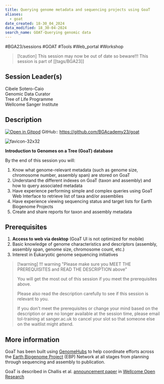 ```yaml
---
title: Querying genome metadata and sequencing projects using GoaT
aliases:
  - goat
date_created: 18-30_04_2024
data_modified: 18_30-04-2024
search_name: GOAT-Querying genomic data
---
```


#BGA23/sessions #GOAT #Tools #Web_portal #Workshop

> [!caution] This session may now be out of date so beware!!!
> This session is part of  [[tags/BGA23]]

## Session Leader(s)

Cibele Sotero-Caio  
Genomic Data Curator  
Tree of Life Programme  
Wellcome Sanger Institute

## Description
[![Open in Gitpod](https://gitpod.io/button/open-in-gitpod.svg)](https://gitpod.io/#https://github.com/BGAcademy23/goat)
GitHub:: https://github.com/BGAcademy23/goat

![favicon-32x32](https://github.com/BGAcademy23/goat/assets/13206220/6758c870-f72e-43c9-8d05-e0c47d3de052)

**Introduction to Genomes on a Tree (GoaT) database**

By the end of this session you will:

1. Know what genome-relevant metadata (such as genome size, chromosome number, assembly span) are stored on GoaT
2. Understand the different indexes on GoaT (taxon and assembly) and how to query associated metadata
3. Have experience performing simple and complex queries using GoaT Web Interface to retrieve list of taxa and/or assemblies
4. Have experience viewing sequencing status and target lists for Earth Biogenome Projects
5. Create and share reports for taxon and assembly metadata

## Prerequisites

1. **Access to web via desktop** (GoaT UI is not optimized for mobile)
2. Basic knowledge of genome characteristics and descriptors (assembly, assembly span, genome size, chromosome count, 
 etc.)
3. Interest in Eukaryotic genome sequencing initiatives

> [!warning] !!! warning "Please make sure you MEET THE PREREQUISITES and READ THE DESCRIPTION above"
> 
> You will get the most out of this session if you meet the prerequisites above.
> 
> Please also read the description carefully to see if this session is relevant to you.
> 
> If you don't meet the prerequisites or change your mind based on the description or are no longer available at the session time, please email tol-training at sanger.ac.uk to cancel your slot so that someone else on the waitlist might attend.
> 
## More information
GoaT has been built using [GenomeHubs](https://github.com/genomehubs/genomehubs) to help coordinate efforts across the [Earth Biogenome Project](https://www.earthbiogenome.org) (EBP) Network at all stages from planning through sequencing and assembly to publication.

GoaT is described in Challis et al. [announcement paper](https://wellcomeopenresearch.org/articles/8-24) in [Wellcome Open Research](https://wellcomeopenresearch.org)
